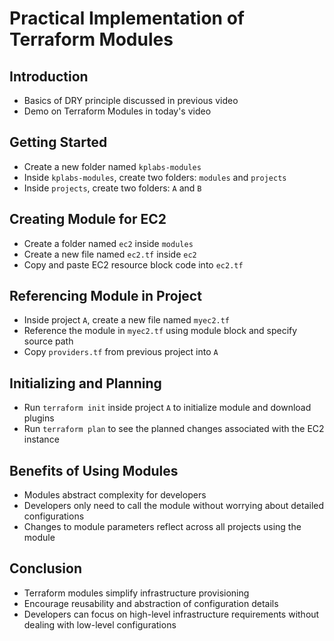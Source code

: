 # Practical Implementation of Terraform Modules

## Introduction
- Basics of DRY principle discussed in previous video
- Demo on Terraform Modules in today's video

## Getting Started
- Create a new folder named `kplabs-modules`
- Inside `kplabs-modules`, create two folders: `modules` and `projects`
- Inside `projects`, create two folders: `A` and `B`

## Creating Module for EC2
- Create a folder named `ec2` inside `modules`
- Create a new file named `ec2.tf` inside `ec2`
- Copy and paste EC2 resource block code into `ec2.tf`

## Referencing Module in Project
- Inside project `A`, create a new file named `myec2.tf`
- Reference the module in `myec2.tf` using module block and specify source path
- Copy `providers.tf` from previous project into `A`

## Initializing and Planning
- Run `terraform init` inside project `A` to initialize module and download plugins
- Run `terraform plan` to see the planned changes associated with the EC2 instance

## Benefits of Using Modules
- Modules abstract complexity for developers
- Developers only need to call the module without worrying about detailed configurations
- Changes to module parameters reflect across all projects using the module

## Conclusion
- Terraform modules simplify infrastructure provisioning
- Encourage reusability and abstraction of configuration details
- Developers can focus on high-level infrastructure requirements without dealing with low-level configurations
